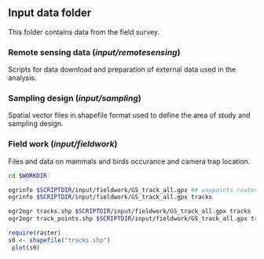 ## Input data folder

This folder contains data from the field survey.

### Remote sensing data (_input/remotesensing_)

Scripts for data download and preparation of external data used in the analysis.

### Sampling design (_input/sampling_)

Spatial vector files in shapefile format used to define the area of study and sampling design.

### Field work (_input/fieldwork_)

Files and data on mammals and birds occurance and camera trap location.

```sh
cd $WORKDIR

ogrinfo $SCRIPTDIR/input/fieldwork/GS_track_all.gpx ## waypoints routes tracks route_points track_points
ogrinfo $SCRIPTDIR/input/fieldwork/GS_track_all.gpx tracks

ogr2ogr tracks.shp $SCRIPTDIR/input/fieldwork/GS_track_all.gpx tracks
ogr2ogr track_points.shp $SCRIPTDIR/input/fieldwork/GS_track_all.gpx track_points
```

```R
require(raster)
s0 <- shapefile("tracks.shp")
 plot(s0)

```
